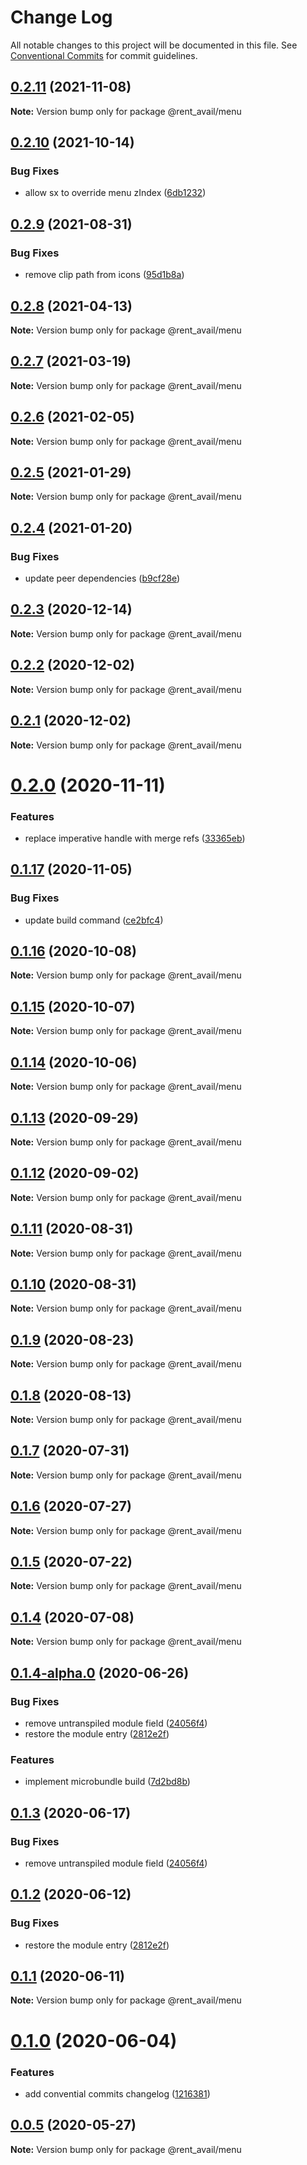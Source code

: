 # Change Log

All notable changes to this project will be documented in this file.
See [Conventional Commits](https://conventionalcommits.org) for commit guidelines.

## [0.2.11](https://github.com/rentalutions/elements/compare/@rent_avail/menu@0.2.10...@rent_avail/menu@0.2.11) (2021-11-08)

**Note:** Version bump only for package @rent_avail/menu





## [0.2.10](https://github.com/rentalutions/elements/compare/@rent_avail/menu@0.2.9...@rent_avail/menu@0.2.10) (2021-10-14)


### Bug Fixes

* allow sx to override menu zIndex ([6db1232](https://github.com/rentalutions/elements/commit/6db1232766c471743d681c32aa7acb4669b88eb4))





## [0.2.9](https://github.com/rentalutions/elements/compare/@rent_avail/menu@0.2.8...@rent_avail/menu@0.2.9) (2021-08-31)


### Bug Fixes

* remove clip path from icons ([95d1b8a](https://github.com/rentalutions/elements/commit/95d1b8a2921de6b19ccd69c0a2be03bb5fd03b69))





## [0.2.8](https://github.com/rentalutions/elements/compare/@rent_avail/menu@0.2.7...@rent_avail/menu@0.2.8) (2021-04-13)

**Note:** Version bump only for package @rent_avail/menu





## [0.2.7](https://github.com/rentalutions/elements/compare/@rent_avail/menu@0.2.6...@rent_avail/menu@0.2.7) (2021-03-19)

**Note:** Version bump only for package @rent_avail/menu





## [0.2.6](https://github.com/rentalutions/elements/compare/@rent_avail/menu@0.2.5...@rent_avail/menu@0.2.6) (2021-02-05)

**Note:** Version bump only for package @rent_avail/menu





## [0.2.5](https://github.com/rentalutions/elements/compare/@rent_avail/menu@0.2.4...@rent_avail/menu@0.2.5) (2021-01-29)

**Note:** Version bump only for package @rent_avail/menu





## [0.2.4](https://github.com/rentalutions/elements/compare/@rent_avail/menu@0.2.3...@rent_avail/menu@0.2.4) (2021-01-20)


### Bug Fixes

* update peer dependencies ([b9cf28e](https://github.com/rentalutions/elements/commit/b9cf28ea6daf7bcb028775cdcc12f1ac2a45280b))





## [0.2.3](https://github.com/rentalutions/elements/compare/@rent_avail/menu@0.2.2...@rent_avail/menu@0.2.3) (2020-12-14)

**Note:** Version bump only for package @rent_avail/menu





## [0.2.2](https://github.com/rentalutions/elements/compare/@rent_avail/menu@0.2.1...@rent_avail/menu@0.2.2) (2020-12-02)

**Note:** Version bump only for package @rent_avail/menu





## [0.2.1](https://github.com/rentalutions/elements/compare/@rent_avail/menu@0.2.0...@rent_avail/menu@0.2.1) (2020-12-02)

**Note:** Version bump only for package @rent_avail/menu





# [0.2.0](https://github.com/rentalutions/elements/compare/@rent_avail/menu@0.1.17...@rent_avail/menu@0.2.0) (2020-11-11)


### Features

* replace imperative handle with merge refs ([33365eb](https://github.com/rentalutions/elements/commit/33365eb190f2cd8707805318e85f6128cf847fc0))





## [0.1.17](https://github.com/rentalutions/elements/compare/@rent_avail/menu@0.1.16...@rent_avail/menu@0.1.17) (2020-11-05)


### Bug Fixes

* update build command ([ce2bfc4](https://github.com/rentalutions/elements/commit/ce2bfc47d722b40d87bbad7806b727cc29e9712a))





## [0.1.16](https://github.com/rentalutions/elements/compare/@rent_avail/menu@0.1.15...@rent_avail/menu@0.1.16) (2020-10-08)

**Note:** Version bump only for package @rent_avail/menu





## [0.1.15](https://github.com/rentalutions/elements/compare/@rent_avail/menu@0.1.14...@rent_avail/menu@0.1.15) (2020-10-07)

**Note:** Version bump only for package @rent_avail/menu





## [0.1.14](https://github.com/rentalutions/elements/compare/@rent_avail/menu@0.1.13...@rent_avail/menu@0.1.14) (2020-10-06)

**Note:** Version bump only for package @rent_avail/menu





## [0.1.13](https://github.com/rentalutions/elements/compare/@rent_avail/menu@0.1.12...@rent_avail/menu@0.1.13) (2020-09-29)

**Note:** Version bump only for package @rent_avail/menu





## [0.1.12](https://github.com/rentalutions/elements/compare/@rent_avail/menu@0.1.11...@rent_avail/menu@0.1.12) (2020-09-02)

**Note:** Version bump only for package @rent_avail/menu





## [0.1.11](https://github.com/rentalutions/elements/compare/@rent_avail/menu@0.1.10...@rent_avail/menu@0.1.11) (2020-08-31)

**Note:** Version bump only for package @rent_avail/menu





## [0.1.10](https://github.com/rentalutions/elements/compare/@rent_avail/menu@0.1.9...@rent_avail/menu@0.1.10) (2020-08-31)

**Note:** Version bump only for package @rent_avail/menu





## [0.1.9](https://github.com/rentalutions/elements/compare/@rent_avail/menu@0.1.8...@rent_avail/menu@0.1.9) (2020-08-23)

**Note:** Version bump only for package @rent_avail/menu





## [0.1.8](https://github.com/rentalutions/elements/compare/@rent_avail/menu@0.1.7...@rent_avail/menu@0.1.8) (2020-08-13)

**Note:** Version bump only for package @rent_avail/menu





## [0.1.7](https://github.com/rentalutions/elements/compare/@rent_avail/menu@0.1.6...@rent_avail/menu@0.1.7) (2020-07-31)

**Note:** Version bump only for package @rent_avail/menu





## [0.1.6](https://github.com/rentalutions/elements/compare/@rent_avail/menu@0.1.5...@rent_avail/menu@0.1.6) (2020-07-27)

**Note:** Version bump only for package @rent_avail/menu





## [0.1.5](https://github.com/rentalutions/elements/compare/@rent_avail/menu@0.1.4...@rent_avail/menu@0.1.5) (2020-07-22)

**Note:** Version bump only for package @rent_avail/menu





## [0.1.4](https://github.com/rentalutions/elements/compare/@rent_avail/menu@0.1.4-alpha.0...@rent_avail/menu@0.1.4) (2020-07-08)

**Note:** Version bump only for package @rent_avail/menu





## [0.1.4-alpha.0](https://github.com/rentalutions/elements/compare/@rent_avail/menu@0.1.0...@rent_avail/menu@0.1.4-alpha.0) (2020-06-26)


### Bug Fixes

* remove untranspiled module field ([24056f4](https://github.com/rentalutions/elements/commit/24056f4dcc4ab05fc8d0c604a0630d7b3a8aca3c))
* restore the module entry ([2812e2f](https://github.com/rentalutions/elements/commit/2812e2f5d71068ce37a8511d9b8c527b5d63efae))


### Features

* implement microbundle build ([7d2bd8b](https://github.com/rentalutions/elements/commit/7d2bd8b20990211f6d048a3f393d78ac15ce0142))





## [0.1.3](https://github.com/rentalutions/elements/compare/@rent_avail/menu@0.1.2...@rent_avail/menu@0.1.3) (2020-06-17)


### Bug Fixes

* remove untranspiled module field ([24056f4](https://github.com/rentalutions/elements/commit/24056f4dcc4ab05fc8d0c604a0630d7b3a8aca3c))





## [0.1.2](https://github.com/rentalutions/elements/compare/@rent_avail/menu@0.1.1...@rent_avail/menu@0.1.2) (2020-06-12)


### Bug Fixes

* restore the module entry ([2812e2f](https://github.com/rentalutions/elements/commit/2812e2f5d71068ce37a8511d9b8c527b5d63efae))





## [0.1.1](https://github.com/rentalutions/elements/compare/@rent_avail/menu@0.1.0...@rent_avail/menu@0.1.1) (2020-06-11)

**Note:** Version bump only for package @rent_avail/menu





# [0.1.0](https://github.com/rentalutions/elements/compare/@rent_avail/menu@0.0.4...@rent_avail/menu@0.1.0) (2020-06-04)


### Features

* add convential commits changelog ([1216381](https://github.com/rentalutions/elements/commit/1216381d4e1bb8eb8dea4a2293a8bb84662195a9))





## [0.0.5](https://github.com/rentalutions/elements/compare/@rent_avail/menu@0.0.4...@rent_avail/menu@0.0.5) (2020-05-27)

**Note:** Version bump only for package @rent_avail/menu
